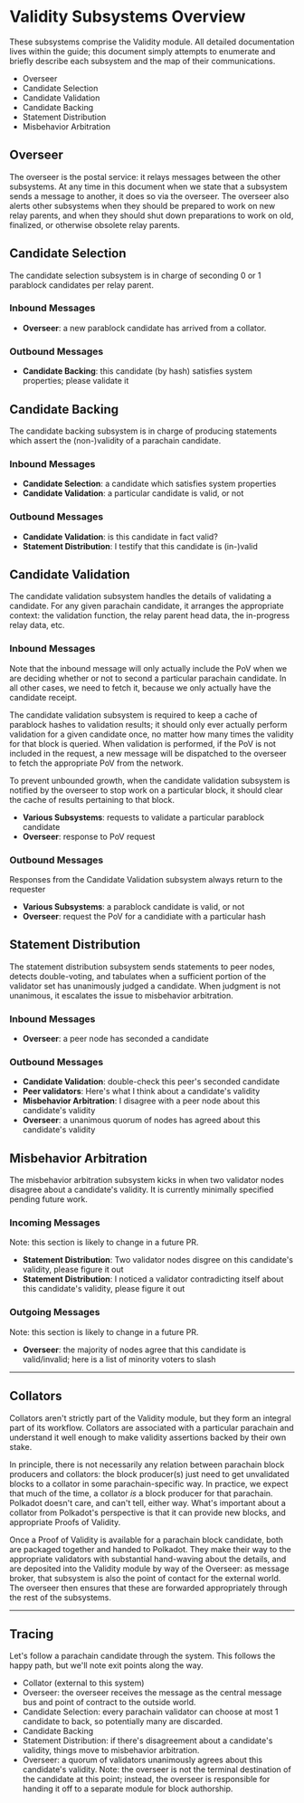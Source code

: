 # Validity Subsystems Overview

These subsystems comprise the Validity module. All detailed documentation lives within the guide; this document simply attempts to enumerate and briefly describe each subsystem and the map of their communications.

- Overseer
- Candidate Selection
- Candidate Validation
- Candidate Backing
- Statement Distribution
- Misbehavior Arbitration

## Overseer

The overseer is the postal service: it relays messages between the other subsystems. At any time in this document when we state that a subsystem sends a message to another, it does so via the overseer. The overseer also alerts other subsystems when they should be prepared to work on new relay parents, and when they should shut down preparations to work on old, finalized, or otherwise obsolete relay parents.

## Candidate Selection

The candidate selection subsystem is in charge of seconding 0 or 1 parablock candidates per relay parent.

### Inbound Messages

- **Overseer**: a new parablock candidate has arrived from a collator.

### Outbound Messages

- **Candidate Backing**: this candidate (by hash) satisfies system properties; please validate it

## Candidate Backing

The candidate backing subsystem is in charge of producing statements which assert the (non-)validity of a parachain candidate.

### Inbound Messages

- **Candidate Selection**: a candidate which satisfies system properties
- **Candidate Validation**: a particular candidate is valid, or not

### Outbound Messages

- **Candidate Validation**: is this candidate in fact valid?
- **Statement Distribution**: I testify that this candidate is (in-)valid

## Candidate Validation

The candidate validation subsystem handles the details of validating a candidate. For any given parachain candidate, it arranges the appropriate context: the validation function, the relay parent head data, the in-progress relay data, etc.

### Inbound Messages

Note that the inbound message will only actually include the PoV when we are deciding whether or not to second a particular parachain candidate. In all other cases, we need to fetch it, because we only actually have the candidate receipt.

The candidate validation subsystem is required to keep a cache of parablock hashes to validation results; it should only ever actually perform validation for a given candidate once, no matter how many times the validity for that block is queried. When validation is performed, if the PoV is not included in the request, a new message will be dispatched to the overseer to fetch the appropriate PoV from the network.

To prevent unbounded growth, when the candidate validation subsystem is notified by the overseer to stop work on a particular block, it should clear the cache of results pertaining to that block.

- **Various Subsystems**: requests to validate a particular parablock candidate
- **Overseer**: response to PoV request

### Outbound Messages

Responses from the Candidate Validation subsystem always return to the requester

- **Various Subsystems**: a parablock candidate is valid, or not
- **Overseer**: request the PoV for a candidiate with a particular hash

## Statement Distribution

The statement distribution subsystem sends statements to peer nodes, detects double-voting, and tabulates when a sufficient portion of the validator set has unanimously judged a candidate. When judgment is not unanimous, it escalates the issue to misbehavior arbitration.

### Inbound Messages

- **Overseer**: a peer node has seconded a candidate

### Outbound Messages

- **Candidate Validation**: double-check this peer's seconded candidate
- **Peer validators**: Here's what I think about a candidate's validity
- **Misbehavior Arbitration**: I disagree with a peer node about this candidate's validity
- **Overseer**: a unanimous quorum of nodes has agreed about this candidate's validity

## Misbehavior Arbitration

The misbehavior arbitration subsystem kicks in when two validator nodes disagree about a candidate's validity. It is currently minimally specified pending future work.

### Incoming Messages

Note: this section is likely to change in a future PR.

- **Statement Distribution**: Two validator nodes disgree on this candidate's validity, please figure it out
- **Statement Distribution**: I noticed a validator contradicting itself about this candidate's validity, please figure it out

### Outgoing Messages

Note: this section is likely to change in a future PR.

- **Overseer**: the majority of nodes agree that this candidate is valid/invalid; here is a list of minority voters to slash

---

## Collators

Collators aren't strictly part of the Validity module, but they form an integral part of its workflow. Collators are associated with a particular parachain and understand it well enough to make validity assertions backed by their own stake.

In principle, there is not necessarily any relation between parachain block producers and collators: the block producer(s) just need to get unvalidated blocks to a collator in some parachain-specific way. In practice, we expect that much of the time, a collator _is_ a block producer for that parachain. Polkadot doesn't care, and can't tell, either way. What's important about a collator from Polkadot's perspective is that it can provide new blocks, and appropriate Proofs of Validity.

Once a Proof of Validity is available for a parachain block candidate, both are packaged together and handed to Polkadot. They make their way to the appropriate validators with substantial hand-waving about the details, and are deposited into the Validity module by way of the Overseer: as message broker, that subsystem is also the point of contact for the external world. The overseer then ensures that these are forwarded appropriately through the rest of the subsystems.

---

## Tracing

Let's follow a parachain candidate through the system. This follows the happy path, but we'll note exit points along the way.

- Collator (external to this system)
- Overseer: the overseer receives the message as the central message bus and point of contract to the outside world.
- Candidate Selection: every parachain validator can choose at most 1 candidate to back, so potentially many are discarded.
- Candidate Backing
- Statement Distribution: if there's disagreement about a candidate's validity, things move to misbehavior arbitration.
- Overseer: a quorum of validators unanimously agrees about this candidate's validity. Note: the overseer is not the terminal destination of the candidate at this point; instead, the overseer is responsible for handing it off to a separate module for block authorship.
